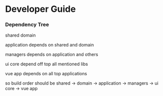 # Developer Guide


### Dependency Tree

shared
domain

application depends on shared and domain

managers depends on application and others

ui core depend off top all mentioned libs

vue app depends on all top applications


so build order should be shared -> domain -> application -> managers -> ui core -> vue app